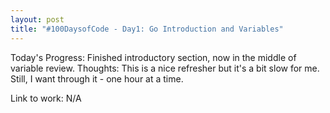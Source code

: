 ```yaml
---
layout: post
title: "#100DaysofCode - Day1: Go Introduction and Variables"
---
```


Today's Progress: Finished introductory section, now in the middle of variable review.
Thoughts: This is a nice refresher but it's a bit slow for me. Still, I want through it - one hour at a time.

Link to work: N/A